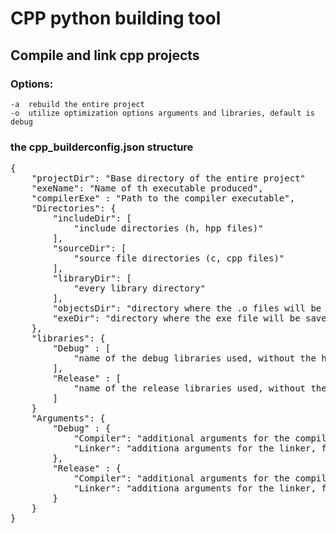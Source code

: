 # CPP python building tool
## Compile and link cpp projects 

### Options:
	-a	rebuild the entire project
	-o	utilize optimization options arguments and libraries, default is debug 

### the cpp_builderconfig.json structure

<pre>
{
	"projectDir": "Base directory of the entire project"
	"exeName": "Name of th executable produced",
	"compilerExe" : "Path to the compiler executable",
	"Directories": { 
		"includeDir": [
			"include directories (h, hpp files)"
		],
		"sourceDir": [
			"source file directories (c, cpp files)"
		],
		"libraryDir": [
			"every library directory"
		],
		"objectsDir": "directory where the .o files will be saved",
		"exeDir": "directory where the exe file will be saved"
	},
	"libraries": {
		"Debug" : [
			"name of the debug libraries used, without the heading -l",
		],
		"Release" : [
			"name of the release libraries used, without the heading -l",
		]
	}
	"Arguments": {
		"Debug" : {
			"Compiler": "additional arguments for the compiler, like c standard or warnings, for the debug mode"
			"Linker": "additiona arguments for the linker, for the debug mode"
		}, 
		"Release" : {
			"Compiler": "additional arguments for the compiler, like c standard or warnings, for the release mode"
			"Linker": "additiona arguments for the linker, for the release mode"
		}
	}
}
</pre>